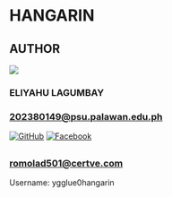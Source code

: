 # HANGARIN

## AUTHOR

[![](https://github.com/ygglue.png?size=10)](https://github.com/ygglue)
### ELIYAHU LAGUMBAY
### 202380149@psu.palawan.edu.ph
[![GitHub](https://img.shields.io/badge/-GitHub-181717?logo=github&logoColor=white&style=for-the-badge)](https://github.com/ygglue)
[![Facebook](https://img.shields.io/badge/-Facebook-1877F2?logo=facebook&logoColor=white&style=for-the-badge)](https://facebook.com/eliyahu.lagumbay)


##
### romolad501@certve.com
Username: ygglue0hangarin